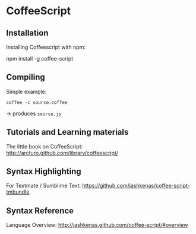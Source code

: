 # CoffeeScript

## Installation

Installing Coffeescript with npm:

  npm install -g coffee-script


## Compiling

Simple example:

    coffee -c source.coffee
  
-> produces `source.js`

## Tutorials and Learning materials

The little book on CoffeeScript: <http://arcturo.github.com/library/coffeescript/>

## Syntax Highlighting

For Textmate / Sumblime Text: <https://github.com/jashkenas/coffee-script-tmbundle>

## Syntax Reference

Language Overview: <http://jashkenas.github.com/coffee-script/#overview>
